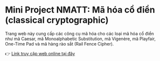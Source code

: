 # Mini Project NMATT: Mã hóa cổ điển (classical cryptographic)

Trang web này cung cấp các công cụ mã hóa cho các loại mã hóa cổ điển như mã Caesar, mã Monoalphabetic Substitution, mã Vigenère, mã Playfair, One-Time Pad và mã hàng rào sắt (Rail Fence Cipher).

👉 [Link truy cập web online tại đây]([https://ptthanh02.github.io/classical-cryptographic/](https://ptthanh02.github.io/Classical-Ciphers-Demo/))

